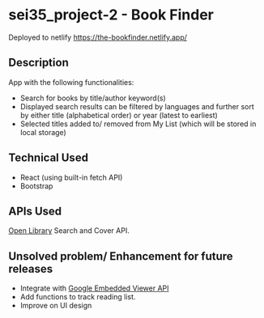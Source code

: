 # sei35_project-2 - Book Finder
Deployed to netlify https://the-bookfinder.netlify.app/

## Description
App with the following functionalities:
- Search for books by title/author keyword(s)
- Displayed search results can be filtered by languages and further sort by either title (alphabetical order) or year (latest to earliest)
- Selected titles added to/ removed from My List (which will be stored in local storage)

## Technical Used
- React (using built-in fetch API)
- Bootstrap

## APIs Used
[Open Library](https://openlibrary.org/developers/api) Search and Cover API.

## Unsolved problem/ Enhancement for future releases
- Integrate with [Google Embedded Viewer API](https://developers.google.com/books/docs/viewer/developers_guide)
- Add functions to track reading list.
- Improve on UI design
